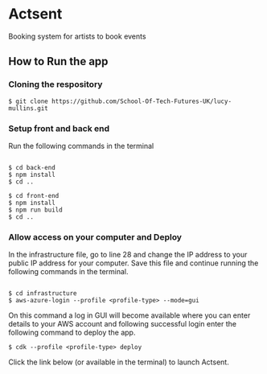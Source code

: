 # Actsent

Booking system for artists to book events 

## How to Run the app 

### Cloning the respository

`$ git clone https://github.com/School-Of-Tech-Futures-UK/lucy-mullins.git`

### Setup front and back end

Run the following commands in the terminal 

``` 

$ cd back-end
$ npm install
$ cd ..

$ cd front-end
$ npm install
$ npm run build 
$ cd ..

```
### Allow access on your computer and Deploy

In the infrastructure file, go to line 28 and change the IP address to your public IP address for your computer. Save this file and continue running the following commands in the terminal.

```

$ cd infrastructure
$ aws-azure-login --profile <profile-type> --mode=gui

```
On this command a log in GUI will become available where you can enter details to your AWS account and following successful login enter the following command to deploy the app.

```
$ cdk --profile <profile-type> deploy
```

Click the link below (or available in the terminal) to launch Actsent.




